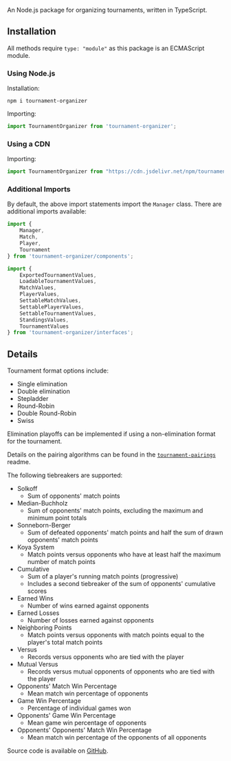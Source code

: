 An Node.js package for organizing tournaments, written in TypeScript.

## Installation
All methods require `type: "module"` as this package is an ECMAScript module.

### Using Node.js
Installation:
```shell
npm i tournament-organizer
```

Importing:
```ts
import TournamentOrganizer from 'tournament-organizer';
```

### Using a CDN
Importing:
```js
import TournamentOrganizer from "https://cdn.jsdelivr.net/npm/tournament-organizer/dist/index.js";
```

### Additional Imports
By default, the above import statements import the `Manager` class. There are additional imports available:
```ts
import {
    Manager,
    Match,
    Player,
    Tournament
} from 'tournament-organizer/components';

import {
    ExportedTournamentValues,
    LoadableTournamentValues,
    MatchValues,
    PlayerValues,
    SettableMatchValues,
    SettablePlayerValues,
    SettableTournamentValues,
    StandingsValues,
    TournamentValues
} from 'tournament-organizer/interfaces';
```

## Details
Tournament format options include:
* Single elimination
* Double elimination
* Stepladder
* Round-Robin
* Double Round-Robin
* Swiss

Elimination playoffs can be implemented if using a non-elimination format for the tournament.

Details on the pairing algorithms can be found in the [`tournament-pairings`](https://github.com/slashinfty/tournament-pairings#algorithms) readme.

The following tiebreakers are supported:
* Solkoff
    * Sum of opponents' match points
* Median-Buchholz
    * Sum of opponents' match points, excluding the maximum and minimum point totals
* Sonneborn-Berger
    * Sum of defeated opponents' match points and half the sum of drawn opponents' match points
* Koya System
    * Match points versus opponents who have at least half the maximum number of match points
* Cumulative
    * Sum of a player's running match points (progressive)
    * Includes a second tiebreaker of the sum of opponents' cumulative scores
* Earned Wins
    * Number of wins earned against opponents
* Earned Losses
    * Number of losses earned against opponents
* Neighboring Points
    * Match points versus opponents with match points equal to the player's total match points
* Versus
    * Records versus opponents who are tied with the player
* Mutual Versus
    * Records versus mutual opponents of opponents who are tied with the player
* Opponents' Match Win Percentage
    * Mean match win percentage of opponents
* Game Win Percentage
    * Percentage of individual games won
* Opponents' Game Win Percentage
    * Mean game win percentage of opponents
* Opponents' Opponents' Match Win Percentage
    * Mean match win percentage of the opponents of all opponents

Source code is available on [GitHub](https://github.com/slashinfty/tournament-organizer).